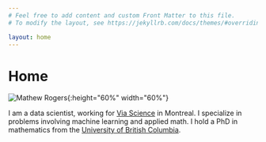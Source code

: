 ```yaml
---
# Feel free to add content and custom Front Matter to this file.
# To modify the layout, see https://jekyllrb.com/docs/themes/#overriding-theme-defaults

layout: home
---
```

Home
====

![`Mathew Rogers`](./images/mathew_rogers.png){:height="60%" width="60%"}

I am a data scientist, working for [Via Science](https://www.solvewithvia.com/) in Montreal.  I specialize in problems involving machine learning and applied math. I hold a PhD in mathematics from the [University of British Columbia](https://www.math.ubc.ca/).
